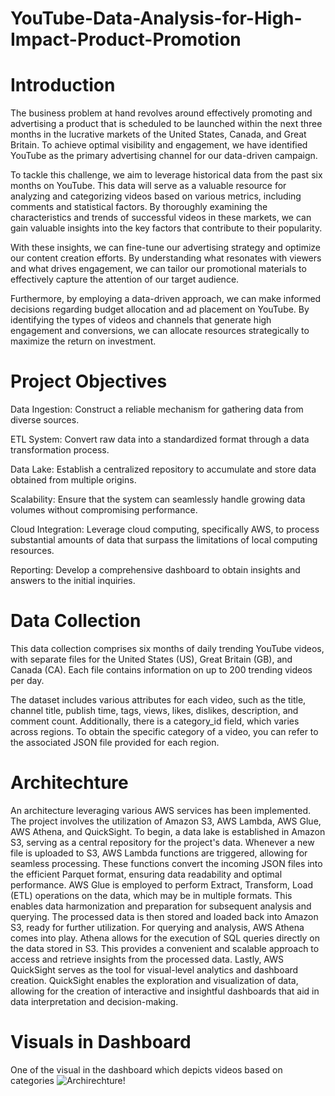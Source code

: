 # YouTube-Data-Analysis-for-High-Impact-Product-Promotion

# Introduction 

The business problem at hand revolves around effectively promoting and advertising a product that is scheduled to be launched within the next three months in the lucrative markets of the United States, Canada, and Great Britain. To achieve optimal visibility and engagement, we have identified YouTube as the primary advertising channel for our data-driven campaign. 

To tackle this challenge, we aim to leverage historical data from the past six months on YouTube. This data will serve as a valuable resource for analyzing and categorizing videos based on various metrics, including comments and statistical factors. By thoroughly examining the characteristics and trends of successful videos in these markets, we can gain valuable insights into the key factors that contribute to their popularity. 

With these insights, we can fine-tune our advertising strategy and optimize our content creation efforts. By understanding what resonates with viewers and what drives engagement, we can tailor our promotional materials to effectively capture the attention of our target audience. 

Furthermore, by employing a data-driven approach, we can make informed decisions regarding budget allocation and ad placement on YouTube. By identifying the types of videos and channels that generate high engagement and conversions, we can allocate resources strategically to maximize the return on investment. 

# Project Objectives

Data Ingestion: Construct a reliable mechanism for gathering data from diverse sources.

ETL System: Convert raw data into a standardized format through a data transformation process.

Data Lake: Establish a centralized repository to accumulate and store data obtained from multiple origins.

Scalability: Ensure that the system can seamlessly handle growing data volumes without compromising performance.

Cloud Integration: Leverage cloud computing, specifically AWS, to process substantial amounts of data that surpass the limitations of local computing resources.

Reporting: Develop a comprehensive dashboard to obtain insights and answers to the initial inquiries.

# Data Collection 

This data collection comprises six months of daily trending YouTube videos, with separate files for the United States (US), Great Britain (GB), and Canada (CA). Each file contains information on up to 200 trending videos per day. 

The dataset includes various attributes for each video, such as the title, channel title, publish time, tags, views, likes, dislikes, description, and comment count. Additionally, there is a category_id field, which varies across regions. To obtain the specific category of a video, you can refer to the associated JSON file provided for each region. 

# Architechture

An architecture leveraging various AWS services has been implemented. The project involves the utilization of Amazon S3, AWS Lambda, AWS Glue, AWS Athena, and QuickSight. 
To begin, a data lake is established in Amazon S3, serving as a central repository for the project's data. Whenever a new file is uploaded to S3, AWS Lambda functions are triggered, allowing for seamless processing. These functions convert the incoming JSON files into the efficient Parquet format, ensuring data readability and optimal performance. 
AWS Glue is employed to perform Extract, Transform, Load (ETL) operations on the data, which may be in multiple formats. This enables data harmonization and preparation for subsequent analysis and querying. The processed data is then stored and loaded back into Amazon S3, ready for further utilization. 
For querying and analysis, AWS Athena comes into play. Athena allows for the execution of SQL queries directly on the data stored in S3. This provides a convenient and scalable approach to access and retrieve insights from the processed data. 
Lastly, AWS QuickSight serves as the tool for visual-level analytics and dashboard creation. QuickSight enables the exploration and visualization of data, allowing for the creation of interactive and insightful dashboards that aid in data interpretation and decision-making. 

# Visuals in Dashboard 
One of the visual in the dashboard which depicts videos based on categories 
![Archirechture!](https://github.com/ramakrishnapoluru/YouTube-Data-Analysis-for-High-Impact-Product-Promotion/assets/119472036/d8e60035-dcb5-4853-98b0-1889dd932a81)
